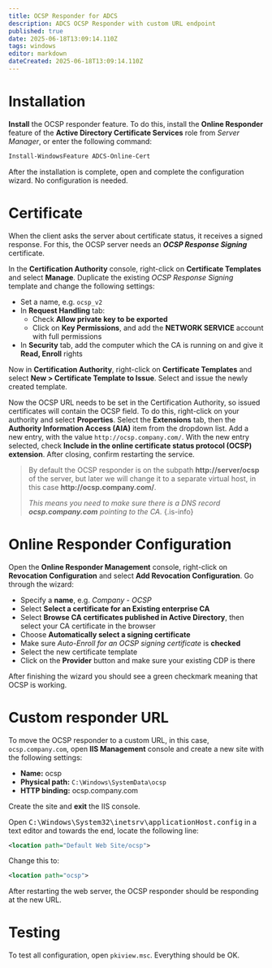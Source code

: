```yaml
---
title: OCSP Responder for ADCS
description: ADCS OCSP Responder with custom URL endpoint
published: true
date: 2025-06-18T13:09:14.110Z
tags: windows
editor: markdown
dateCreated: 2025-06-18T13:09:14.110Z
---
```


# Installation

**Install** the OCSP responder feature. To do this, install the **Online Responder** feature of the **Active Directory Certificate Services** role from *Server Manager*, or enter the following command:

```powershell
Install-WindowsFeature ADCS-Online-Cert
```

After the installation is complete, open and complete the configuration wizard. No configuration is needed.

# Certificate

When the client asks the server about certificate status, it receives a signed response. For this, the OCSP server needs an ***OCSP Response Signing*** certificate.

In the **Certification Authority** console, right-click on **Certificate Templates** and select **Manage**. Duplicate the existing *OCSP Response Signing* template and change the following settings:

- Set a name, e.g. `ocsp_v2`
- In **Request Handling** tab:
  - Check **Allow private key to be exported**
  - Click on **Key Permissions**, and add the **NETWORK SERVICE** account with full permissions
- In **Security** tab, add the computer which the CA is running on and give it **Read, Enroll** rights

Now in **Certification Authority**, right-click on **Certificate Templates** and select **New > Certificate Template to Issue**. Select and issue the newly created template.

Now the OCSP URL needs to be set in the Certification Authority, so issued certificates will contain the OCSP field. To do this, right-click on your authority and select **Properties**. Select the **Extensions** tab, then the **Authority Information Access (AIA)** item from the dropdown list. Add a new entry, with the value `http://ocsp.company.com/`. With the new entry selected, check **Include in the online certificate status protocol (OCSP) extension**. After closing, confirm restarting the service.

> By default the OCSP responder is on the subpath **http:/<span>/ser</span>ver/ocsp** of the server, but later we will change it to a separate virtual host, in this case **http:/<span>/ocsp.company</span>.com/**.
>
> *This means you need to make sure there is a DNS record **ocsp<span>.company</span>.com** pointing to the CA.*
{.is-info}

# Online Responder Configuration

Open the **Online Responder Management** console, right-click on **Revocation Configuration** and select **Add Revocation Configuration**. Go through the wizard:

- Specify a **name**, e.g. *Company - OCSP*
- Select **Select a certificate for an Existing enterprise CA**
- Select **Browse CA certificates published in Active Directory**, then select your CA certificate in the browser
- Choose **Automatically select a signing certificate**
- Make sure *Auto-Enroll for an OCSP signing certificate* is **checked**
- Select the new certificate template
- Click on the **Provider** button and make sure your existing CDP is there

After finishing the wizard you should see a green checkmark meaning that OCSP is working.

# Custom responder URL

To move the OCSP responder to a custom URL, in this case, `ocsp.company.com`, open **IIS Management** console and create a new site with the following settings:

- **Name:** ocsp
- **Physical path:** `C:\Windows\SystemData\ocsp`
- **HTTP binding:** ocsp<span>.company.</span>com

Create the site and **exit** the IIS console.

Open <kbd>C:\Windows\System32\inetsrv\applicationHost.config</kbd> in a text editor and towards the end, locate the following line:

```xml
<location path="Default Web Site/ocsp">
```

Change this to:

```xml
<location path="ocsp">
```

After restarting the web server, the OCSP responder should be responding at the new URL.

# Testing

To test all configuration, open `pkiview.msc`. Everything should be OK.